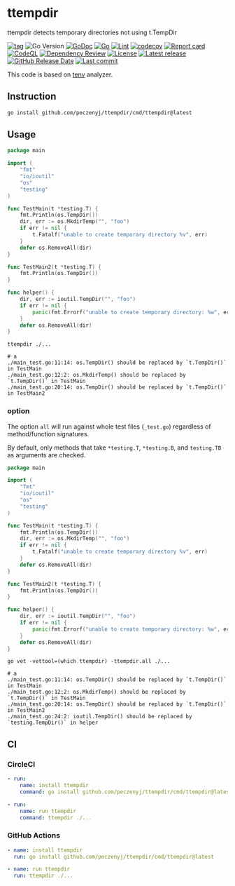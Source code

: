 # ttempdir

ttempdir detects temporary directories not using t.TempDir

[![tag](https://img.shields.io/github/tag/peczenyj/ttempdir.svg)](https://github.com/peczenyj/ttempdir/releases)
![Go Version](https://img.shields.io/badge/Go-%3E%3D%201.21-%23007d9c)
[![GoDoc](https://pkg.go.dev/badge/github.com/peczenyj/ttempdir)](http://pkg.go.dev/github.com/peczenyj/ttempdir)
[![Go](https://github.com/peczenyj/ttempdir/actions/workflows/go.yml/badge.svg)](https://github.com/peczenyj/ttempdir/actions/workflows/go.yml)
[![Lint](https://github.com/peczenyj/ttempdir/actions/workflows/lint.yml/badge.svg)](https://github.com/peczenyj/ttempdir/actions/workflows/lint.yml)
[![codecov](https://codecov.io/gh/peczenyj/ttempdir/graph/badge.svg?token=9y6f3vGgpr)](https://codecov.io/gh/peczenyj/ttempdir)
[![Report card](https://goreportcard.com/badge/github.com/peczenyj/ttempdir)](https://goreportcard.com/report/github.com/peczenyj/ttempdir)
[![CodeQL](https://github.com/peczenyj/ttempdir/actions/workflows/github-code-scanning/codeql/badge.svg)](https://github.com/peczenyj/ttempdir/actions/workflows/github-code-scanning/codeql)
[![Dependency Review](https://github.com/peczenyj/ttempdir/actions/workflows/dependency-review.yml/badge.svg)](https://github.com/peczenyj/ttempdir/actions/workflows/dependency-review.yml)
[![License](https://img.shields.io/github/license/peczenyj/ttempdir)](./LICENSE)
[![Latest release](https://img.shields.io/github/release/peczenyj/ttempdir.svg)](https://github.com/peczenyj/ttempdir/releases/latest)
[![GitHub Release Date](https://img.shields.io/github/release-date/peczenyj/ttempdir.svg)](https://github.com/peczenyj/ttempdir/releases/latest)
[![Last commit](https://img.shields.io/github/last-commit/peczenyj/ttempdir.svg)](https://github.com/peczenyj/ttempdir/commit/HEAD)


This code is based on [tenv](https://github.com/sivchari/tenv) analyzer.

## Instruction

```sh
go install github.com/peczenyj/ttempdir/cmd/ttempdir@latest
```

## Usage

```go
package main

import (
    "fmt"
    "io/ioutil"
    "os"
    "testing"
)

func TestMain(t *testing.T) {
    fmt.Println(os.TempDir())
    dir, err := os.MkdirTemp("", "foo")
    if err != nil {
        t.Fatalf("unable to create temporary directory %v", err)
    }
    defer os.RemoveAll(dir)
}

func TestMain2(t *testing.T) {
    fmt.Println(os.TempDir())
}

func helper() {
    dir, err := ioutil.TempDir("", "foo")
    if err != nil {
        panic(fmt.Errorf("unable to create temporary directory: %w", err))
    }
    defer os.RemoveAll(dir)
}
```

```console
ttempdir ./...

# a
./main_test.go:11:14: os.TempDir() should be replaced by `t.TempDir()` in TestMain
./main_test.go:12:2: os.MkdirTemp() should be replaced by `t.TempDir()` in TestMain
./main_test.go:20:14: os.TempDir() should be replaced by `t.TempDir()` in TestMain2
```

### option

The option `all` will run against whole test files (`_test.go`) regardless of method/function signatures.  

By default, only methods that take `*testing.T`, `*testing.B`, and `testing.TB` as arguments are checked.

```go
package main

import (
    "fmt"
    "io/ioutil"
    "os"
    "testing"
)

func TestMain(t *testing.T) {
    fmt.Println(os.TempDir())
    dir, err := os.MkdirTemp("", "foo")
    if err != nil {
        t.Fatalf("unable to create temporary directory %v", err)
    }
    defer os.RemoveAll(dir)
}

func TestMain2(t *testing.T) {
    fmt.Println(os.TempDir())
}

func helper() {
    dir, err := ioutil.TempDir("", "foo")
    if err != nil {
        panic(fmt.Errorf("unable to create temporary directory: %w", err))
    }
    defer os.RemoveAll(dir)
}
```

```console
go vet -vettool=(which ttempdir) -ttempdir.all ./...

# a
./main_test.go:11:14: os.TempDir() should be replaced by `t.TempDir()` in TestMain
./main_test.go:12:2: os.MkdirTemp() should be replaced by `t.TempDir()` in TestMain
./main_test.go:20:14: os.TempDir() should be replaced by `t.TempDir()` in TestMain2
./main_test.go:24:2: ioutil.TempDir() should be replaced by `testing.TempDir()` in helper
```

## CI

### CircleCI

```yaml
- run:
    name: install ttempdir
    command: go install github.com/peczenyj/ttempdir/cmd/ttempdir@latest

- run:
    name: run ttempdir
    command: ttempdir ./...
```

### GitHub Actions

```yaml
- name: install ttempdir
  run: go install github.com/peczenyj/ttempdir/cmd/ttempdir@latest

- name: run ttempdir
  run: ttempdir ./...
```
